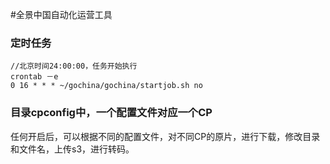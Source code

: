 #全景中国自动化运营工具

### 定时任务

	//北京时间24:00:00，任务开始执行
	crontab －e
	0 16 * * * ~/gochina/gochina/startjob.sh no

### 目录cpconfig中，一个配置文件对应一个CP

任何开启后，可以根据不同的配置文件，对不同CP的原片，进行下载，修改目录和文件名，上传s3，进行转码。

